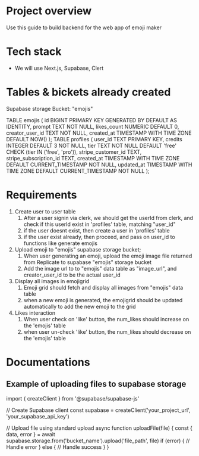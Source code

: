 # Project overview
Use this guide to build backend for the web app of emoji maker

# Tech stack
- We will use Next.js, Supabase, Clert

# Tables & bickets already created
Supabase storage Bucket: "emojis"

TABLE emojis (
    id BIGINT PRIMARY KEY GENERATED BY DEFAULT AS IDENTITY,
    prompt TEXT NOT NULL,
    likes_count NUMERIC DEFAULT 0,
    creator_user_id TEXT NOT NULL,
    created_at TIMESTAMP WITH TIME ZONE DEFAULT NOW()
);
TABLE profiles (
    user_id TEXT PRIMARY KEY,
    credits INTEGER DEFAULT 3 NOT NULL,
    tier TEXT NOT NULL DEFAULT 'free' CHECK (tier IN ('free', 'pro')),
    stripe_customer_id TEXT,
    stripe_subscription_id TEXT,
    created_at TIMESTAMP WITH TIME ZONE DEFAULT CURRENT_TIMESTAMP NOT NULL,
    updated_at TIMESTAMP WITH TIME ZONE DEFAULT CURRENT_TIMESTAMP NOT NULL
);


# Requirements
1. Create user to user table
   1. After a user signin via clerk, we should get the userId from clerk, and check if this userId exist in 'profiles' table, matching "user_id"
   2. if the user doesnt exist, then create a user in 'profiles' table
   3. if the user exist already, then proceed, and pass on user_id to functions like generate emojis
2. Upload emoji to "emojis" supabase storage bucket;
   1. When user generating an emoji, upload the emoji image file returned from Replicate to supabase "emojis" storage bucket
   2. Add the image url to to "emojis" data table as "image_url", and creator_user_id to be the actual user_id
3. Display all images in emojigrid
   1. Emoji grid should fetch and display all images from "emojis" data table
   2. when a new emoji is generated, the emojigrid should be updated automatically to add the new emoji to the grid
4. Likes interaction
   1. When user check on 'like' button, the num_likes should increase on the 'emojis' table
   2. when user un-check 'like' button, the num_likes should decrease on the 'emojis' table


# Documentations
## Example of uploading files to supabase storage
import { createClient } from '@supabase/supabase-js'

// Create Supabase client
const supabase = createClient('your_project_url', 'your_supabase_api_key')

// Upload file using standard upload
async function uploadFile(file) {
  const { data, error } = await supabase.storage.from('bucket_name').upload('file_path', file)
  if (error) {
    // Handle error
  } else {
    // Handle success
  }
}